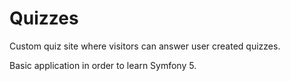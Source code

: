 # Quizzes
Custom quiz site where visitors can answer user created quizzes.

Basic application in order to learn Symfony 5. 
